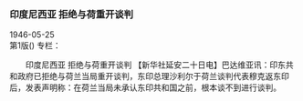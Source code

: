 ### 印度尼西亚  拒绝与荷重开谈判  

1946-05-25  
第1版()
专栏：

　　印度尼西亚
    拒绝与荷重开谈判
    【新华社延安二十日电】巴达维亚讯：印东共和政府已拒绝与荷兰当局重开谈判，东印总理沙利尔于荷兰谈判代表穆克返东印后，发表声明称：在荷兰当局未承认东印共和国之前，根本谈不到进行谈判。  
